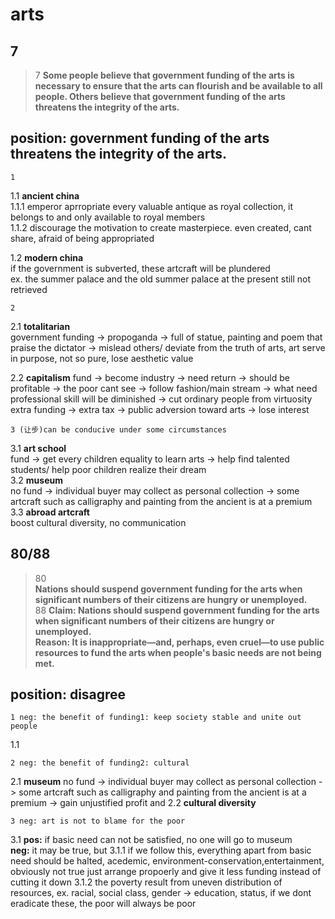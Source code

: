 arts
=====================
7
-----------------------
>7
>**Some people believe that government funding of the arts is necessary to ensure that the arts can flourish and be available to all people. Others believe that government funding of the arts threatens the integrity of the arts.**
## position: government funding of the arts threatens the integrity of the arts.
    1 
1.1 **ancient china**  
1.1.1 emperor aprropriate every valuable antique as royal collection, it belongs to and only available to royal members  
1.1.2 discourage the motivation to create masterpiece. even created, cant share, afraid of being appropriated  

1.2 **modern china**   
if the government is subverted, these artcraft will be plundered  
ex. the summer palace and the old summer palace
at the present still not retrieved   

    2
 2.1 **totalitarian**  
government funding -> propoganda -> full of statue, painting and poem that praise the dictator -> mislead others/ deviate from the truth of arts, art serve in purpose, not so pure, lose aesthetic value  

2.2 **capitalism**
fund -> become industry -> need return -> should be profitable -> the poor cant see -> follow fashion/main stream -> what need professional skill will be diminished ->  cut ordinary people from virtuosity
extra funding -> extra tax -> public adversion toward arts -> lose interest  

    3 (让步)can be conducive under some circumstances
3.1 **art school**  
fund -> get every children equality to learn arts -> help find talented students/ help poor children realize their dream   
3.2 **museum**  
no fund -> individual buyer may collect as personal collection -> some artcraft such as calligraphy and painting from the ancient is at a premium  
3.3 **abroad artcraft**  
boost cultural diversity, no communication  

80/88  
-----------------------  
>80  
>**Nations should suspend government funding for the arts when significant numbers of their citizens are hungry or unemployed.**  
>88
>**Claim: Nations should suspend government funding for the arts when significant numbers of their citizens are hungry or unemployed.  
Reason: It is inappropriate—and, perhaps, even cruel—to use public resources to fund the arts when people's basic needs are not being met.**    
## position: disagree
    1 neg: the benefit of funding1: keep society stable and unite out people
1.1

    2 neg: the benefit of funding2: cultural
2.1 **museum**
no fund -> individual buyer may collect as personal collection -> some artcraft such as calligraphy and painting from the ancient is at a premium -> gain unjustified profit and 
2.2 **cultural diversity**


    3 neg: art is not to blame for the poor
3.1
**pos:** if basic need can not be satisfied, no one will go to museum  
**neg:** it may be true, but 
3.1.1 if we follow this, everything apart from basic need should be halted, acedemic, environment-conservation,entertainment, obviously not true
just arrange propoerly and give it less funding instead of cutting it down
3.1.2 the poverty result from uneven distribution of resources, ex. racial, social class, gender -> education, status, if we dont eradicate these, the poor will always be poor
<!--stackedit_data:
eyJoaXN0b3J5IjpbNDI1ODMyNTM3LC0xMjU4MjUzMTg2LC0xNj
c1ODkxMjAyLC04OTk0MjMxNzFdfQ==
-->